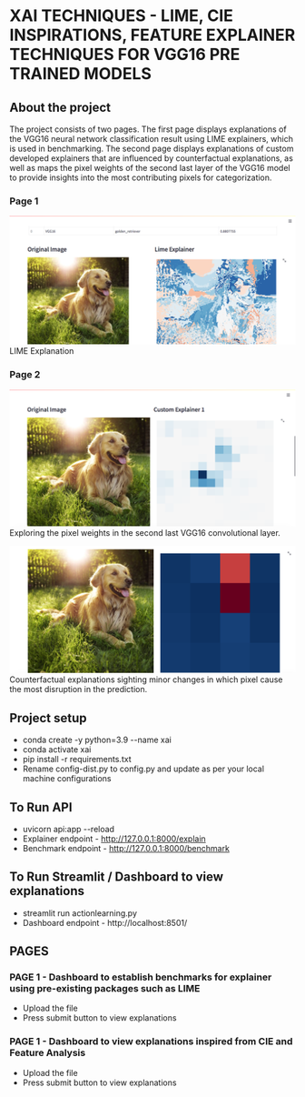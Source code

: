 # XAI TECHNIQUES - LIME, CIE INSPIRATIONS, FEATURE EXPLAINER TECHNIQUES FOR VGG16 PRE TRAINED MODELS


## About the project

The project consists of two pages. The first page displays explanations of the VGG16 neural network classification result using LIME explainers, which is used in benchmarking. The second page displays explanations of custom developed explainers that are influenced by counterfactual explanations, as well as maps the pixel weights of the second last layer of the VGG16 model to provide insights into the most contributing pixels for categorization.


### Page 1
![alt text](./images/Page-1.png)
LIME Explanation


### Page 2
![alt text](./images/Page-2.png)
Exploring the pixel weights in the second last VGG16 convolutional layer.

![alt text](./images/Page-3.png)
Counterfactual explanations sighting minor changes in which pixel cause the most disruption in the prediction.


## Project setup
  - conda create -y python=3.9 --name xai
  - conda activate xai
  - pip install -r requirements.txt
  - Rename config-dist.py to config.py and update as per your local machine configurations
  
## To Run API
  - uvicorn api:app --reload
  - Explainer endpoint - http://127.0.0.1:8000/explain
  - Benchmark endpoint - http://127.0.0.1:8000/benchmark
  
## To Run Streamlit / Dashboard to view explanations
  - streamlit run actionlearning.py
  - Dashboard endpoint - http://localhost:8501/

## PAGES
### PAGE 1 - Dashboard to establish benchmarks for explainer using pre-existing packages such as LIME
  - Upload the file
  - Press submit button to view explanations

### PAGE 1 - Dashboard to view explanations inspired from CIE and Feature Analysis
  - Upload the file
  - Press submit button to view explanations